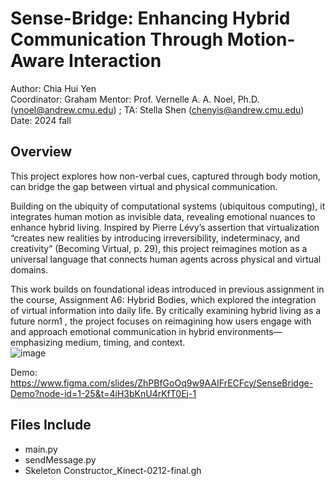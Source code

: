 # Sense-Bridge: Enhancing Hybrid Communication Through Motion-Aware Interaction
Author: Chia Hui Yen  
Coordinator: Graham
Mentor: Prof. Vernelle A. A. Noel, Ph.D. (vnoel@andrew.cmu.edu) ; TA: Stella Shen (chenyis@andrew.cmu.edu)
Date: 2024 fall

## Overview
This project explores how non-verbal cues, captured through body motion, can bridge the gap between virtual and physical communication.  

Building on the ubiquity of computational systems (ubiquitous computing), it integrates human motion as invisible data, revealing emotional nuances to enhance hybrid living. Inspired by Pierre Lévy’s assertion that virtualization “creates new realities by introducing irreversibility, indeterminacy, and creativity” (Becoming Virtual, p. 29), this project reimagines motion as a universal language that connects human agents across physical and virtual domains.  

This work builds on foundational ideas introduced in previous assignment in the course, Assignment A6: Hybrid Bodies, which explored the integration of virtual information into daily life. By critically examining hybrid living as a future norm1 , the project focuses on reimagining how users engage with and approach emotional communication in hybrid environments—emphasizing medium, timing, and context.  
![image](https://github.com/user-attachments/assets/26543352-bc6e-4d41-aa57-2374674d5424)

Demo: https://www.figma.com/slides/ZhPBfGoOq9w9AAIFrECFcy/SenseBridge-Demo?node-id=1-25&t=4iH3bKnU4rKfT0Ej-1 

## Files Include
- main.py
- sendMessage.py
- Skeleton Constructor_Kinect-0212-final.gh
